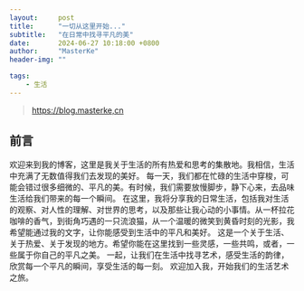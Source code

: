 ```yaml
---
layout:     post
title:      "一切从这里开始..."
subtitle:   "在日常中找寻平凡的美"
date:       2024-06-27 10:18:00 +0800
author:     "MasterKe"
header-img: ""

tags:
    - 生活
---
```


> https://blog.masterke,cn


## 前言

欢迎来到我的博客，这里是我关于生活的所有热爱和思考的集散地。我相信，生活中充满了无数值得我们去发现的美好。
每一天，我们都在忙碌的生活中穿梭，可能会错过很多细微的、平凡的美。有时候，我们需要放慢脚步，静下心来，去品味生活给我们带来的每一个瞬间。
在这里，我将分享我的日常生活，包括我对生活的观察、对人性的理解、对世界的思考，以及那些让我心动的小事情。从一杯拉花咖啡的香气，到街角巧遇的一只流浪猫，从一个温暖的微笑到黄昏时刻的光影，我希望能通过我的文字，让你能感受到生活中的平凡和美好。
这是一个关于生活、关于热爱、关于发现的地方。希望你能在这里找到一些灵感，一些共鸣，或者，一些属于你自己的平凡之美。
一起，让我们在生活中找寻艺术，感受生活的韵律，欣赏每一个平凡的瞬间，享受生活的每一刻。
欢迎加入我，开始我们的生活艺术之旅。
